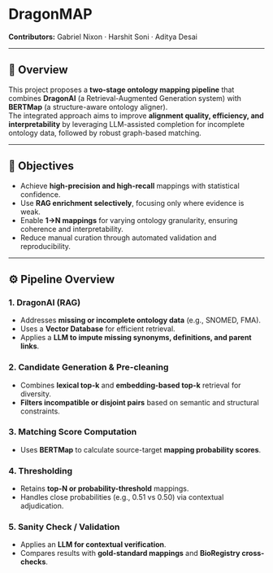 # DragonMAP

**Contributors:** Gabriel Nixon · Harshit Soni · Aditya Desai  

---

## 📄 Overview

This project proposes a **two-stage ontology mapping pipeline** that combines **DragonAI** (a Retrieval-Augmented Generation system) with **BERTMap** (a structure-aware ontology aligner).  
The integrated approach aims to improve **alignment quality, efficiency, and interpretability** by leveraging LLM-assisted completion for incomplete ontology data, followed by robust graph-based matching.

---

## 🎯 Objectives

- Achieve **high-precision and high-recall** mappings with statistical confidence.
- Use **RAG enrichment selectively**, focusing only where evidence is weak.
- Enable **1→N mappings** for varying ontology granularity, ensuring coherence and interpretability.
- Reduce manual curation through automated validation and reproducibility.

---

## ⚙️ Pipeline Overview

### 1. DragonAI (RAG)
- Addresses **missing or incomplete ontology data** (e.g., SNOMED, FMA).  
- Uses a **Vector Database** for efficient retrieval.  
- Applies a **LLM to impute missing synonyms, definitions, and parent links**.  

### 2. Candidate Generation & Pre-cleaning
- Combines **lexical top-k** and **embedding-based top-k** retrieval for diversity.  
- **Filters incompatible or disjoint pairs** based on semantic and structural constraints.  

### 3. Matching Score Computation
- Uses **BERTMap** to calculate source-target **mapping probability scores**.  

### 4. Thresholding
- Retains **top-N or probability-threshold** mappings.  
- Handles close probabilities (e.g., 0.51 vs 0.50) via contextual adjudication.  

### 5. Sanity Check / Validation
- Applies an **LLM for contextual verification**.  
- Compares results with **gold-standard mappings** and **BioRegistry cross-checks**.  


